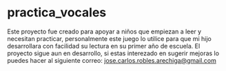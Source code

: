 # practica_vocales
Este proyecto fue creado para apoyar a niños que empiezan a leer y necesitan practicar, personalmente este juego lo utilice para que mi hijo desarrollara con facilidad su lectura en su primer año de escuela.
El proyecto sigue aun en desarrollo, si estas interezado en sugerir mejoras lo puedes hacer al siguiente correo:
jose.carlos.robles.arechiga@gmail.com
